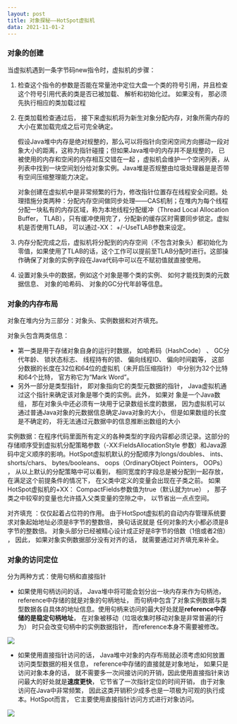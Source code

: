```yaml
---
layout: post
title: 对象探秘——HotSpot虚拟机
data: 2021-11-01-2
---
```


### 对象的创建

当虚拟机遇到一条字节码new指令时，虚拟机的步骤：

1. 检查这个指令的参数是否能在常量池中定位大盘一个类的符号引用，并且检查这个符号引用代表的类是否已被加载、 解析和初始化过。 如果没有， 那必须先执行相应的类加载过程  

2. 在类加载检查通过后， 接下来虚拟机将为新生对象分配内存，对象所需内存的大小在累加载完成之后可完全确定。

   假设Java堆中内存是绝对规整的，那么可以将指针向空闲空间方向挪动一段对象大小的距离，这称为指针碰撞；但如果Java堆中的内存并不是规整的， 已被使用的内存和空闲的内存相互交错在一起 ，虚拟机会维护一个空闲列表，从列表中找到一块空间划分给对象实例。Java堆是否规整由垃圾处理器是是否带有空间压缩整理能力决定。

   对象创建在虚拟机中是非常频繁的行为，修改指针位置存在线程安全问题。处理措施分类两种：分配内存空间做同步处理——CAS机制；在堆内为每个线程分配一块私有的内存区域，称为本地线程分配缓冲（Thread Local Allocation Buffer， TLAB），只有缓冲使用完了，分配新的缓存区时需要同步锁定。虚拟机是否使用TLAB， 可以通过-XX： +/-UseTLAB参数来设定。

3. 内存分配完成之后，虚拟机将分配到的内存空间（不包含对象头）都初始化为零值，如果使用了TLAB的话，这个工作可以提前至TLAB分配时进行。这部操作确保了对象的实例字段在Java代码中可以在不赋初值就直接使用。

4. 设置对象头中的数据，例如这个对象是哪个类的实例、 如何才能找到类的元数据信息、 对象的哈希码、 对象的GC分代年龄等信息。   



### 对象的内存布局

对象在堆内分为三部分：对象头、实例数据和对齐填充。

对象头包含两类信息：

- 第一类是用于存储对象自身的运行时数据， 如哈希码（HashCode） 、 GC分代年龄、 锁状态标志、 线程持有的锁、 偏向线程ID、 偏向时间戳等， 这部分数据的长度在32位和64位的虚拟机（未开启压缩指针） 中分别为32个比特和64个比特， 官方称它为“Mark Word”。
- 另外一部分是类型指针， 即对象指向它的类型元数据的指针， Java虚拟机通过这个指针来确定该对象是哪个类的实例。此外， 如果对
  象是一个Java数组， 那在对象头中还必须有一块用于记录数组长度的数据， 因为虚拟机可以通过普通Java对象的元数据信息确定Java对象的大小， 但是如果数组的长度是不确定的， 将无法通过元数据中的信息推断出数组的大小  

实例数据：在程序代码里面所有定义的各种类型的字段内容都必须记录。这部分的存储顺序受到虚拟机分配策略参数（-XX:FieldsAllocationStyle 参数）和Java源码中定义顺序的影响。HotSpot虚拟机默认的分配顺序为longs/doubles、 ints、 shorts/chars、 bytes/booleans、 oops（OrdinaryObject Pointers， OOPs） ， 从以上默认的分配策略中可以看到， 相同宽度的字段总是被分配到一起存放， 在满足这个前提条件的情况下， 在父类中定义的变量会出现在子类之前。   如果HotSpot虚拟机的+XX： CompactFields参数值为true（默认就为true） ， 那子类之中较窄的变量也允许插入父类变量的空隙之中， 以节省出一点点空间。  

对齐填充 ：仅仅起着占位符的作用。 由于HotSpot虚拟机的自动内存管理系统要求对象起始地址必须是8字节的整数倍， 换句话说就是
任何对象的大小都必须是8字节的整数倍。 对象头部分已经被精心设计成正好是8字节的倍数（1倍或者2倍） ， 因此， 如果对象实例数据部分没有对齐的话， 就需要通过对齐填充来补全。  



### 对象的访问定位

分为两种方式：使用句柄和直接指针

- 如果使用句柄访问的话， Java堆中将可能会划分出一块内存来作为句柄池， reference中存储的就是对象的句柄地址， 而句柄中包含了对象实例数据与类型数据各自具体的地址信息。使用句柄来访问的最大好处就是**reference中存储的是稳定句柄地址**， 在对象被移动（垃圾收集时移动对象是非常普遍的行为） 时只会改变句柄中的实例数据指针， 而reference本身不需要被修改。

![](https://gitee.com/wecouldwin/blog-imag/raw/master/img/20211101164638.png)

- 如果使用直接指针访问的话， Java堆中对象的内存布局就必须考虑如何放置访问类型数据的相关信息， reference中存储的直接就是对象地址， 如果只是访问对象本身的话， 就不需要多一次间接访问的开销，因此使用直接指针来访问最大的好处就是**速度更快**， 它节省了一次指针定位的时间开销， 由于对象访问在Java中非常频繁， 因此这类开销积少成多也是一项极为可观的执行成本。HotSpot而言， 它主要使用直接指针访问方式进行对象访问。

![](https://gitee.com/wecouldwin/blog-imag/raw/master/img/20211101164712.png)

